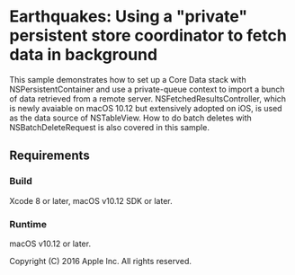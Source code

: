 # Earthquakes: Using a "private" persistent store coordinator to fetch data in background

This sample demonstrates how to set up a Core Data stack with NSPersistentContainer and use a private-queue context to import a bunch of data retrieved from a remote server. NSFetchedResultsController, which is newly avaiable on macOS 10.12 but extensively adopted on iOS, is used as the data source of NSTableView. How to do batch deletes with NSBatchDeleteRequest is also covered in this sample.

## Requirements

### Build

Xcode 8 or later, macOS v10.12 SDK or later.

### Runtime

macOS v10.12 or later.

Copyright (C) 2016 Apple Inc. All rights reserved.
